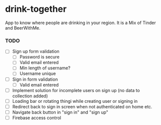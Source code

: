 # drink-together
App to know where people are drinking in your region. It is a Mix of Tinder and BeerWithMe. 

### TODO

- [ ] Sign up form validation
  - [ ] Password is secure
  - [ ] Valid email entered
  - [ ] Min length of username?
  - [ ] Username unique
- [ ] Sign in form validation
  - [ ] Valid email entered
- [ ] Implement solution for incomplete users on sign up (no data to collection added)
- [ ] Loading bar or rotating thingi while creating user or signing in
- [ ] Redirect back to sign in screen when not authenticated on home etc.
- [ ] Navigate back button in "sign in" and "sign up"
- [ ] Firebase access control
